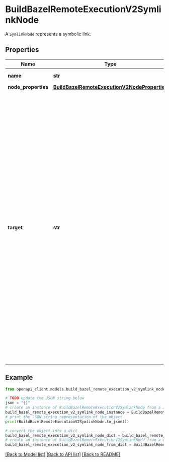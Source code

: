 # BuildBazelRemoteExecutionV2SymlinkNode

A `SymlinkNode` represents a symbolic link.

## Properties

Name | Type | Description | Notes
------------ | ------------- | ------------- | -------------
**name** | **str** | The name of the symlink. | [optional] 
**node_properties** | [**BuildBazelRemoteExecutionV2NodeProperties**](BuildBazelRemoteExecutionV2NodeProperties.md) |  | [optional] 
**target** | **str** | The target path of the symlink. The path separator is a forward slash &#x60;/&#x60;. The target path can be relative to the parent directory of the symlink or it can be an absolute path starting with &#x60;/&#x60;. Support for absolute paths can be checked using the Capabilities API. &#x60;..&#x60; components are allowed anywhere in the target path as logical canonicalization may lead to different behavior in the presence of directory symlinks (e.g. &#x60;foo/../bar&#x60; may not be the same as &#x60;bar&#x60;). To reduce potential cache misses, canonicalization is still recommended where this is possible without impacting correctness. | [optional] 

## Example

```python
from openapi_client.models.build_bazel_remote_execution_v2_symlink_node import BuildBazelRemoteExecutionV2SymlinkNode

# TODO update the JSON string below
json = "{}"
# create an instance of BuildBazelRemoteExecutionV2SymlinkNode from a JSON string
build_bazel_remote_execution_v2_symlink_node_instance = BuildBazelRemoteExecutionV2SymlinkNode.from_json(json)
# print the JSON string representation of the object
print(BuildBazelRemoteExecutionV2SymlinkNode.to_json())

# convert the object into a dict
build_bazel_remote_execution_v2_symlink_node_dict = build_bazel_remote_execution_v2_symlink_node_instance.to_dict()
# create an instance of BuildBazelRemoteExecutionV2SymlinkNode from a dict
build_bazel_remote_execution_v2_symlink_node_from_dict = BuildBazelRemoteExecutionV2SymlinkNode.from_dict(build_bazel_remote_execution_v2_symlink_node_dict)
```
[[Back to Model list]](../README.md#documentation-for-models) [[Back to API list]](../README.md#documentation-for-api-endpoints) [[Back to README]](../README.md)


